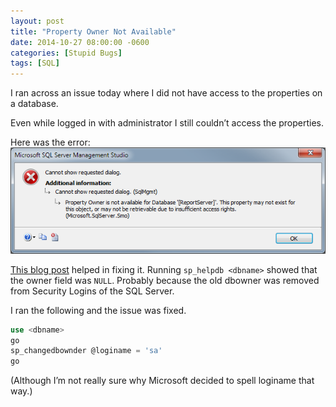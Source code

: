 ```yaml
---
layout: post
title: "Property Owner Not Available"
date: 2014-10-27 08:00:00 -0600
categories: [Stupid Bugs]
tags: [SQL]
---
```


I ran across an issue today where I did not have access to the properties on a database.

Even while logged in with administrator I still couldn’t access the properties.

Here was the error: ![Property Owner Not Available](/assets/2014/10/property-owner-not-available.png)

[This blog post](http://blogs.msdn.com/b/suhde/archive/2009/04/05/property-owner-is-not-available-for-database-dbname.aspx) helped in fixing it. Running `sp_helpdb <dbname>` showed that the owner field was `NULL`. Probably because the old dbowner was removed from Security Logins of the SQL Server.

I ran the following and the issue was fixed.

```sql
use <dbname>
go
sp_changedbownder @loginame = 'sa'
go
```

(Although I’m not really sure why Microsoft decided to spell loginame that way.)
